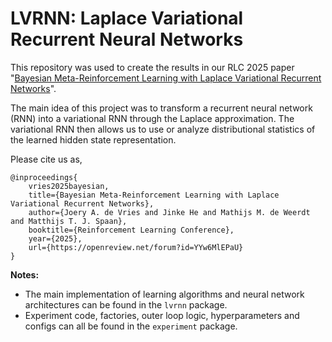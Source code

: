 # LVRNN: Laplace Variational Recurrent Neural Networks

This repository was used to create the results in our RLC 2025 paper "[Bayesian Meta-Reinforcement Learning with Laplace Variational Recurrent Networks](https://openreview.net/forum?id=YYw6MlEPaU)".

The main idea of this project was to transform a recurrent neural network (RNN) into a variational RNN through the Laplace approximation.
The variational RNN then allows us to use or analyze distributional statistics of the learned hidden state representation.

Please cite us as,
```text
@inproceedings{
    vries2025bayesian,
    title={Bayesian Meta-Reinforcement Learning with Laplace Variational Recurrent Networks},
    author={Joery A. de Vries and Jinke He and Mathijs M. de Weerdt and Matthijs T. J. Spaan},
    booktitle={Reinforcement Learning Conference},
    year={2025},
    url={https://openreview.net/forum?id=YYw6MlEPaU}
}
```

**Notes:**

- The main implementation of learning algorithms and neural network architectures can be found in the `lvrnn` package.
- Experiment code, factories, outer loop logic, hyperparameters and configs can all be found in the `experiment` package. 
